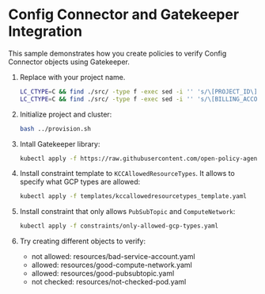 # Config Connector and Gatekeeper Integration

This sample demonstrates how you create policies to verify Config Connector objects using Gatekeeper.

1. Replace with your project name.

    ```bash
    LC_CTYPE=C && find ./src/ -type f -exec sed -i '' 's/\[PROJECT_ID\]/your_project_id/g' {} \;
    LC_CTYPE=C && find ./src/ -type f -exec sed -i '' 's/\[BILLING_ACCOUNT\]/your_billing_account/g' {} \;
    ```

1. Initialize project and cluster:

    ```bash
    bash ../provision.sh
    ```

1. Intall Gatekeeper library:
    ```bash
    kubectl apply -f https://raw.githubusercontent.com/open-policy-agent/gatekeeper/master/deploy/gatekeeper.yaml
    ```

1. Install constraint template to `KCCAllowedResourceTypes`. It allows to specify what GCP types are allowed:
    ```bash
    kubectl apply -f templates/kccallowedresourcetypes_template.yaml
    ```

1. Install constraint that only allows `PubSubTopic` and `ComputeNetwork`:
    ```bash
    kubectl apply -f constraints/only-allowed-gcp-types.yaml
    ```

1. Try creating different objects to verify:

    - not allowed: resources/bad-service-account.yaml
    - allowed: resources/good-compute-network.yaml
    - allowed: resources/good-pubsubtopic.yaml
    - not checked: resources/not-checked-pod.yaml
